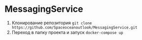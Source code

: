 # MessagingService

1. Клонирование репозитория 
```git clone https://github.com/Spaceoceanoutlook/MessagingService.git```
2. Переход в папку проекта и запуск
```docker-compose up```